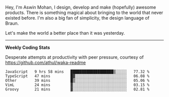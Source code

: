 Hey, I'm Aswin Mohan, I design, develop and make (hopefully) awesome products. There is something magical about bringing to the world that never existed before. I'm also a big fan of simplicity, the design language of Braun. 

Let's make the world a better place than it was yesterday.

<hr />

**Weekly Coding Stats**

Desperate attempts at productivity with peer pressure, courtesy of https://github.com/athul/waka-readme

<!--START_SECTION:waka-->
```text
JavaScript   9 hrs 58 mins   ███████████████████▒░░░░░   77.32 % 
TypeScript   47 mins         █▓░░░░░░░░░░░░░░░░░░░░░░░   06.08 % 
Other        39 mins         █▒░░░░░░░░░░░░░░░░░░░░░░░   05.06 % 
VimL         24 mins         ▓░░░░░░░░░░░░░░░░░░░░░░░░   03.15 % 
Groovy       21 mins         ▓░░░░░░░░░░░░░░░░░░░░░░░░   02.81 % 
```
<!--END_SECTION:waka-->
